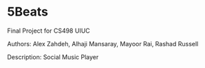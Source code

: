 5Beats
=======

Final Project for CS498 UIUC

Authors: Alex Zahdeh, Alhaji Mansaray, Mayoor Rai, Rashad Russell

Description: Social Music Player